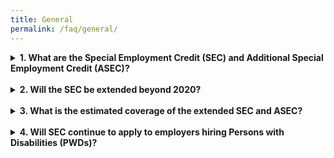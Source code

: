 ```yaml
---
title: General
permalink: /faq/general/
---
```

<details>
  <summary><b>1. What are the Special Employment Credit (SEC) and Additional Special Employment Credit (ASEC)?</b></summary>
  
  The SEC was first introduced as a 2011 Budget initiative to raise the employment rate of older low-wage Singaporeans. In 2016, it was extended for 3 years (viz. 2017 to 2019) to provide wage offsets to employers hiring Singaporean workers aged 55 and above, and earning up to $4,000. <br><br>
  To encourage employers to voluntarily re-employ Singaporeans above the re-employment age, it was announced at Budget 2015 that an additional wage offset up to 3 (ASEC) would be introduced in 2015.<br><br>
  The re-employment age was raised from 65 to 67 from 1 July 2017. The new re-employment age of 67 applies to those who turn 65 on or after 1 July 2017; in other words, those born on or after 1 July 1952.<br><br>
  The additional wage offset of 3% was extended from 1 July 2017 to 31 December 2019 to encourage employers to voluntarily re-employ employees who are not covered by the new re-employment age.<br><br>
  The SEC and ASEC was subsequently extended for one more year until end-2020.
</details><br>
<details>
  <summary><b>2. Will the SEC be extended beyond 2020?</b></summary>
 
  The final payment of SEC was made in March 2021. <br><br>
	From 1 January 2021, there are two new schemes – the Senior Employment Credit and the Enabling Employment Credit.<br><br>
	
	•	The Senior Employment Credit provides wage offsets to employers who employ Singaporean employees aged 55 and above, and earning below $4,000 a month; and<br>
	•	The Enabling Employment Credit provides wage offsets to employers who employ Singaporean employees with disabilities aged 13 and above and earning below $4,000 a month.<br><br>
	  For more details on the new schemes, please visit <a href="https://www.iras.gov.sg/irashome/schemes/businesses/sec_cto_eec/">here</a>.
	
</details><br>
<details>
  <summary><b>3. What is the estimated coverage of the extended SEC and ASEC?</b></summary>
  
  The extended SEC is estimated to cover about 404,000 workers, or about three in four older Singaporean workers.
</details><br>
<details>
  <summary><b>4. Will SEC continue to apply to employers hiring Persons with Disabilities (PWDs)?</b></summary>
  
  The SEC for PWDs will also be extended for one more year, until end-2020.<br><br>
  The extended SEC will continue to provide a wage offsets of up to 16% of the PWD's monthly wage, regardless of age, for employers hiring PWDs. The monthly SEC will be capped at $240. The wage offset for the extended ASEC will continue to be set at up to 22%, capped at $330.
</details>